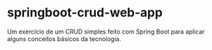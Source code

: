 # springboot-crud-web-app
 Um exercício de um CRUD simples feito com Spring Boot para aplicar alguns conceitos básicos da tecnologia.
